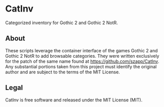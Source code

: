 CatInv
======

Categorized inventory for Gothic 2 and Gothic 2 NotR.


About
-----

These scripts leverage the container interface of the games Gothic 2 and Gothic 2 NotR to add browsable categories. They
were written exclusively for the patch of the same name found at https://github.com/szapp/CatInv. Any substantial
portions taken from this project must identify the original author and are subject to the terms of the MIT License.


Legal
-----

CatInv is free software and released under the MIT License (MIT).
